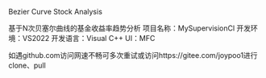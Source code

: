 Bezier Curve Stock Analysis

基于N次贝塞尔曲线的基金收益率趋势分析 项目名称：MySupervisionCl 开发环境：VS2022 开发语言：Visual C++ UI：MFC

如遇github.com访问网速不畅可多次重试或访问https://gitee.com/joypoo1进行clone、pull
